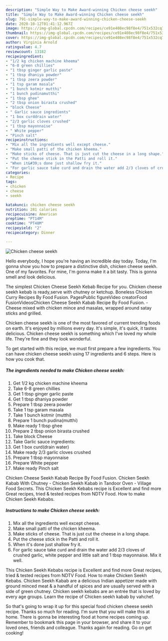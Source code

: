 ```yaml
---
description: "Simple Way to Make Award-winning Chicken cheese seekh"
title: "Simple Way to Make Award-winning Chicken cheese seekh"
slug: 791-simple-way-to-make-award-winning-chicken-cheese-seekh
date: 2020-10-12T01:41:12.967Z
image: https://img-global.cpcdn.com/recipes/ce91e408ec98f8e4/751x532cq70/chicken-cheese-seekh-recipe-main-photo.jpg
thumbnail: https://img-global.cpcdn.com/recipes/ce91e408ec98f8e4/751x532cq70/chicken-cheese-seekh-recipe-main-photo.jpg
cover: https://img-global.cpcdn.com/recipes/ce91e408ec98f8e4/751x532cq70/chicken-cheese-seekh-recipe-main-photo.jpg
author: Virginia Arnold
ratingvalue: 4.7
reviewcount: 13182
recipeingredient:
- "1/2 kg chicken machine kheema"
- "6-8 green chillies"
- "1 tbsp ginger garlic paste"
- "1 tbsp dhaniya powder"
- "1 tbsp zeera powder"
- "1 tsp garam masala"
- "1 bunch kotmir mutthi"
- "1 bunch pudinamutthi"
- "1 tbsp ghee"
- "2 tbsp onion birasta crushed"
- "block Cheese"
- " Garlic sauce ingredients"
- "1 box curddrain water"
- "2/3 garlic cloves crushed"
- "1 tbsp mayonnaise"
- " White pepper"
- "Pinch salt"
recipeinstructions:
- "Mix all the ingredients well except cheese."
- "Make small patti of the chicken kheema."
- "Make sticks of cheese. That is just cut the cheese in a long shape."
- "Put the cheese stick in the Patti and roll it."
- "When it&#39;s done just shallow fry it."
- "For garlic sauce take curd and drain the water add 2/3 cloves of crushed garlic, white pepper and little salt and 1 tbsp mayonnaise. Mix it well."
categories:
- Recipe
tags:
- chicken
- cheese
- seekh

katakunci: chicken cheese seekh 
nutrition: 281 calories
recipecuisine: American
preptime: "PT14M"
cooktime: "PT40M"
recipeyield: "2"
recipecategory: Dinner

---
```



![Chicken cheese seekh](https://img-global.cpcdn.com/recipes/ce91e408ec98f8e4/751x532cq70/chicken-cheese-seekh-recipe-main-photo.jpg)

Hello everybody, I hope you're having an incredible day today. Today, I'm gonna show you how to prepare a distinctive dish, chicken cheese seekh. One of my favorites. For mine, I'm gonna make it a bit tasty. This is gonna smell and look delicious.

The simplest Chicken Cheese Seekh Kebab Recipe for you. Chicken cheese seekh kebab is ready,serve with chutney or ketchup. Boneless Chicken Curry Recipes By Food Fusion. PagesPublic figureVideo creatorFood FusionVideosChicken Cheese Seekh Kabab Recipe By Food Fusion. -Cheese mixed with chicken mince and masalas, wrapped around satay sticks and grilled.

Chicken cheese seekh is one of the most favored of current trending foods on earth. It's enjoyed by millions every day. It's simple, it's quick, it tastes delicious. Chicken cheese seekh is something which I've loved my whole life. They're fine and they look wonderful.


To get started with this recipe, we must first prepare a few ingredients. You can have chicken cheese seekh using 17 ingredients and 6 steps. Here is how you cook that.

<!--inarticleads1-->

##### The ingredients needed to make Chicken cheese seekh:

1. Get 1/2 kg chicken machine kheema
1. Take 6-8 green chillies
1. Get 1 tbsp ginger garlic paste
1. Get 1 tbsp dhaniya powder
1. Prepare 1 tbsp zeera powder
1. Take 1 tsp garam masala
1. Take 1 bunch kotmir (mutthi)
1. Prepare 1 bunch pudina(mutthi)
1. Make ready 1 tbsp ghee
1. Prepare 2 tbsp onion birasta crushed
1. Take block Cheese
1. Take  Garlic sauce ingredients:
1. Get 1 box curd(drain water)
1. Make ready 2/3 garlic cloves crushed
1. Prepare 1 tbsp mayonnaise
1. Prepare  White pepper
1. Make ready Pinch salt


Chicken Cheese Seekh Kabab Recipe By Food Fusion. Chicken Seekh Kabab With Chutney - Chicken Seekh Kabab in Tandoor Oven - Village Food Secrets. This Chicken Seekh Kebabs recipe is Excellent and find more Great recipes, tried &amp; tested recipes from NDTV Food. How to make Chicken Seekh Kebabs. 

<!--inarticleads2-->

##### Instructions to make Chicken cheese seekh:

1. Mix all the ingredients well except cheese.
1. Make small patti of the chicken kheema.
1. Make sticks of cheese. That is just cut the cheese in a long shape.
1. Put the cheese stick in the Patti and roll it.
1. When it&#39;s done just shallow fry it.
1. For garlic sauce take curd and drain the water add 2/3 cloves of crushed garlic, white pepper and little salt and 1 tbsp mayonnaise. Mix it well.


This Chicken Seekh Kebabs recipe is Excellent and find more Great recipes, tried &amp; tested recipes from NDTV Food. How to make Chicken Seekh Kebabs. Chicken Seekh Kabab are a delicious Indian appetizer made with ground minced meat &amp; a handful of spices and are usually served with a side of green chutney. Chicken seekh kebabs are an entrée that is loved by every age groups. Learn the recipe of Chicken seekh kabab by vahchef. 

So that's going to wrap it up for this special food chicken cheese seekh recipe. Thanks so much for reading. I'm sure that you will make this at home. There is gonna be interesting food at home recipes coming up. Remember to bookmark this page in your browser, and share it to your loved ones, friends and colleague. Thanks again for reading. Go on get cooking!
